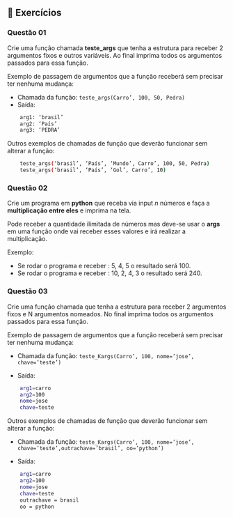 ## 📝 Exercícios

### Questão 01 

Crie uma função chamada **teste_args** que tenha a estrutura para receber 2 argumentos fixos e outros variáveis. Ao final imprima todos os argumentos passados para essa função.  

Exemplo de passagem de argumentos que a função receberá sem precisar ter nenhuma mudança:  

- Chamada da função: `teste_args(Carro’, 100, 50, Pedra)`  
- Saída:

```bash
	arg1: ‘brasil’ 
	arg2: ‘País’  
	arg3: ‘PEDRA’
```
Outros exemplos de chamadas de função que deverão funcionar sem alterar a função:

```bash
	teste_args(‘brasil’, ‘País’, ‘Mundo’, Carro’, 100, 50, Pedra)  
	teste_args(‘brasil’, ‘País’, ‘Gol’, Carro’, 10)
```

### Questão 02 

Crie um programa em  **python** que receba via input  *n*  números e faça a  **multiplicação entre eles**  e imprima na tela.

Pode receber a quantidade ilimitada de números mas deve-se usar o  **args**  em uma função onde vai receber esses valores e irá realizar a multiplicação.

Exemplo:

- Se rodar o programa e receber : 5, 4, 5 o resultado será 100.
- Se rodar o programa e receber : 10, 2, 4, 3 o resultado será 240.

### Questão 03

Crie uma função chamada que tenha a estrutura para receber 2 argumentos fixos e N argumentos nomeados. No final imprima todos os argumentos passados para essa função.

Exemplo de passagem de argumentos que a função receberá sem precisar ter nenhuma mudança:

- Chamada da função: `teste_Kargs(Carro’, 100, nome=’jose’, chave=’teste’)`

- Saída:

```bash
	arg1=carro
	arg2=100
	nome=jose
	chave=teste
```
Outros exemplos de chamadas de função que deverão funcionar sem alterar a função:

- Chamada da função:  `teste_Kargs(Carro’, 100, nome=’jose’, chave=’teste’,outrachave=’brasil’, oo=’python’)`

- Saída:

```bash
	arg1=carro
	arg2=100
	nome=jose
	chave=teste
	outrachave = brasil
	oo = python
```